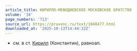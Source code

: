 ```yaml
---
article_title: КИРИЛЛО-МЕФОДИЕВСКОЕ МОСКОВСКОЕ БРАТСТВО
volume: '34'
page_numbers: '713'
source_url: https://pravenc.ru/text/1840477.html
downloaded_at: '2025-10-13T14:44:32Z'
---
```


- см. в ст. [Кирилл](https://pravenc.ru/text/Кирилл.html) (Константин), равноап.
